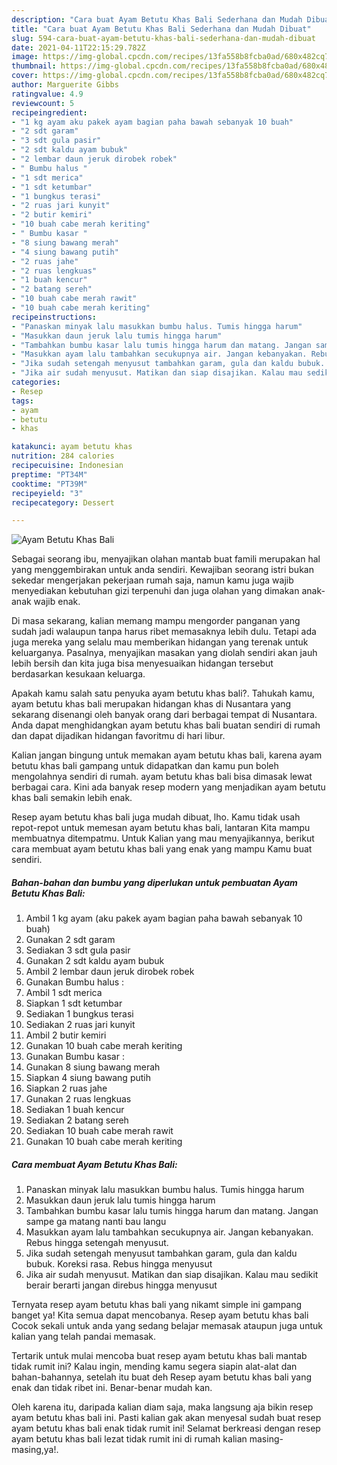 ```yaml
---
description: "Cara buat Ayam Betutu Khas Bali Sederhana dan Mudah Dibuat"
title: "Cara buat Ayam Betutu Khas Bali Sederhana dan Mudah Dibuat"
slug: 594-cara-buat-ayam-betutu-khas-bali-sederhana-dan-mudah-dibuat
date: 2021-04-11T22:15:29.782Z
image: https://img-global.cpcdn.com/recipes/13fa558b8fcba0ad/680x482cq70/ayam-betutu-khas-bali-foto-resep-utama.jpg
thumbnail: https://img-global.cpcdn.com/recipes/13fa558b8fcba0ad/680x482cq70/ayam-betutu-khas-bali-foto-resep-utama.jpg
cover: https://img-global.cpcdn.com/recipes/13fa558b8fcba0ad/680x482cq70/ayam-betutu-khas-bali-foto-resep-utama.jpg
author: Marguerite Gibbs
ratingvalue: 4.9
reviewcount: 5
recipeingredient:
- "1 kg ayam aku pakek ayam bagian paha bawah sebanyak 10 buah"
- "2 sdt garam"
- "3 sdt gula pasir"
- "2 sdt kaldu ayam bubuk"
- "2 lembar daun jeruk dirobek robek"
- " Bumbu halus "
- "1 sdt merica"
- "1 sdt ketumbar"
- "1 bungkus terasi"
- "2 ruas jari kunyit"
- "2 butir kemiri"
- "10 buah cabe merah keriting"
- " Bumbu kasar "
- "8 siung bawang merah"
- "4 siung bawang putih"
- "2 ruas jahe"
- "2 ruas lengkuas"
- "1 buah kencur"
- "2 batang sereh"
- "10 buah cabe merah rawit"
- "10 buah cabe merah keriting"
recipeinstructions:
- "Panaskan minyak lalu masukkan bumbu halus. Tumis hingga harum"
- "Masukkan daun jeruk lalu tumis hingga harum"
- "Tambahkan bumbu kasar lalu tumis hingga harum dan matang. Jangan sampe ga matang nanti bau langu"
- "Masukkan ayam lalu tambahkan secukupnya air. Jangan kebanyakan. Rebus hingga setengah menyusut."
- "Jika sudah setengah menyusut tambahkan garam, gula dan kaldu bubuk. Koreksi rasa. Rebus hingga menyusut"
- "Jika air sudah menyusut. Matikan dan siap disajikan. Kalau mau sedikit berair berarti jangan direbus hingga menyusut"
categories:
- Resep
tags:
- ayam
- betutu
- khas

katakunci: ayam betutu khas 
nutrition: 284 calories
recipecuisine: Indonesian
preptime: "PT34M"
cooktime: "PT39M"
recipeyield: "3"
recipecategory: Dessert

---
```



![Ayam Betutu Khas Bali](https://img-global.cpcdn.com/recipes/13fa558b8fcba0ad/680x482cq70/ayam-betutu-khas-bali-foto-resep-utama.jpg)

Sebagai seorang ibu, menyajikan olahan mantab buat famili merupakan hal yang menggembirakan untuk anda sendiri. Kewajiban seorang istri bukan sekedar mengerjakan pekerjaan rumah saja, namun kamu juga wajib menyediakan kebutuhan gizi terpenuhi dan juga olahan yang dimakan anak-anak wajib enak.

Di masa  sekarang, kalian memang mampu mengorder panganan yang sudah jadi walaupun tanpa harus ribet memasaknya lebih dulu. Tetapi ada juga mereka yang selalu mau memberikan hidangan yang terenak untuk keluarganya. Pasalnya, menyajikan masakan yang diolah sendiri akan jauh lebih bersih dan kita juga bisa menyesuaikan hidangan tersebut berdasarkan kesukaan keluarga. 



Apakah kamu salah satu penyuka ayam betutu khas bali?. Tahukah kamu, ayam betutu khas bali merupakan hidangan khas di Nusantara yang sekarang disenangi oleh banyak orang dari berbagai tempat di Nusantara. Anda dapat menghidangkan ayam betutu khas bali buatan sendiri di rumah dan dapat dijadikan hidangan favoritmu di hari libur.

Kalian jangan bingung untuk memakan ayam betutu khas bali, karena ayam betutu khas bali gampang untuk didapatkan dan kamu pun boleh mengolahnya sendiri di rumah. ayam betutu khas bali bisa dimasak lewat berbagai cara. Kini ada banyak resep modern yang menjadikan ayam betutu khas bali semakin lebih enak.

Resep ayam betutu khas bali juga mudah dibuat, lho. Kamu tidak usah repot-repot untuk memesan ayam betutu khas bali, lantaran Kita mampu membuatnya ditempatmu. Untuk Kalian yang mau menyajikannya, berikut cara membuat ayam betutu khas bali yang enak yang mampu Kamu buat sendiri.

<!--inarticleads1-->

##### Bahan-bahan dan bumbu yang diperlukan untuk pembuatan Ayam Betutu Khas Bali:

1. Ambil 1 kg ayam (aku pakek ayam bagian paha bawah sebanyak 10 buah)
1. Gunakan 2 sdt garam
1. Sediakan 3 sdt gula pasir
1. Gunakan 2 sdt kaldu ayam bubuk
1. Ambil 2 lembar daun jeruk dirobek robek
1. Gunakan  Bumbu halus :
1. Ambil 1 sdt merica
1. Siapkan 1 sdt ketumbar
1. Sediakan 1 bungkus terasi
1. Sediakan 2 ruas jari kunyit
1. Ambil 2 butir kemiri
1. Gunakan 10 buah cabe merah keriting
1. Gunakan  Bumbu kasar :
1. Gunakan 8 siung bawang merah
1. Siapkan 4 siung bawang putih
1. Siapkan 2 ruas jahe
1. Gunakan 2 ruas lengkuas
1. Sediakan 1 buah kencur
1. Sediakan 2 batang sereh
1. Sediakan 10 buah cabe merah rawit
1. Gunakan 10 buah cabe merah keriting




<!--inarticleads2-->

##### Cara membuat Ayam Betutu Khas Bali:

1. Panaskan minyak lalu masukkan bumbu halus. Tumis hingga harum
1. Masukkan daun jeruk lalu tumis hingga harum
1. Tambahkan bumbu kasar lalu tumis hingga harum dan matang. Jangan sampe ga matang nanti bau langu
1. Masukkan ayam lalu tambahkan secukupnya air. Jangan kebanyakan. Rebus hingga setengah menyusut.
1. Jika sudah setengah menyusut tambahkan garam, gula dan kaldu bubuk. Koreksi rasa. Rebus hingga menyusut
1. Jika air sudah menyusut. Matikan dan siap disajikan. Kalau mau sedikit berair berarti jangan direbus hingga menyusut




Ternyata resep ayam betutu khas bali yang nikamt simple ini gampang banget ya! Kita semua dapat mencobanya. Resep ayam betutu khas bali Cocok sekali untuk anda yang sedang belajar memasak ataupun juga untuk kalian yang telah pandai memasak.

Tertarik untuk mulai mencoba buat resep ayam betutu khas bali mantab tidak rumit ini? Kalau ingin, mending kamu segera siapin alat-alat dan bahan-bahannya, setelah itu buat deh Resep ayam betutu khas bali yang enak dan tidak ribet ini. Benar-benar mudah kan. 

Oleh karena itu, daripada kalian diam saja, maka langsung aja bikin resep ayam betutu khas bali ini. Pasti kalian gak akan menyesal sudah buat resep ayam betutu khas bali enak tidak rumit ini! Selamat berkreasi dengan resep ayam betutu khas bali lezat tidak rumit ini di rumah kalian masing-masing,ya!.

